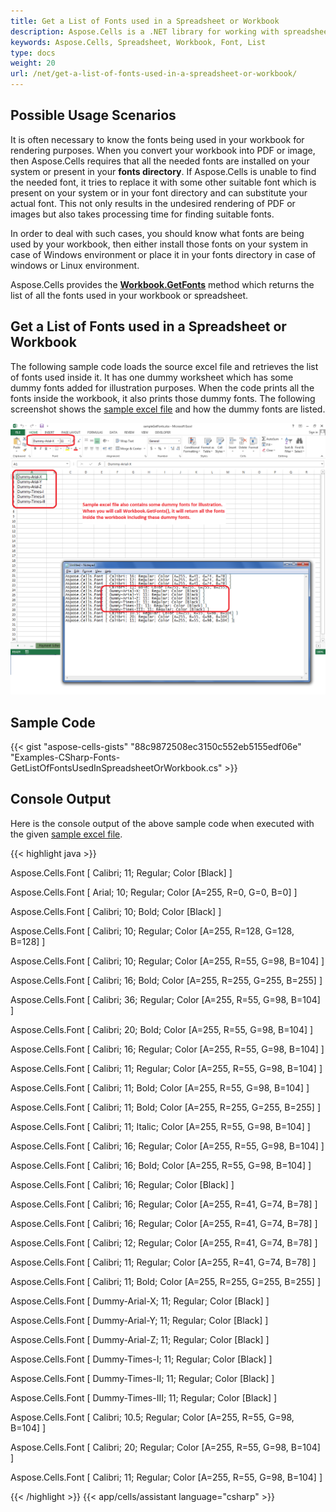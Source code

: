 ```yaml
---
title: Get a List of Fonts used in a Spreadsheet or Workbook
description: Aspose.Cells is a .NET library for working with spreadsheet files. It supports getting a list of fonts used in a spreadsheet or workbook, allowing users to get font information used in a document. This article will show you how to use the Aspose.Cells library to get a list of fonts.
keywords: Aspose.Cells, Spreadsheet, Workbook, Font, List
type: docs
weight: 20
url: /net/get-a-list-of-fonts-used-in-a-spreadsheet-or-workbook/
---
```


## **Possible Usage Scenarios**

It is often necessary to know the fonts being used in your workbook for rendering purposes. When you convert your workbook into PDF or image, then Aspose.Cells requires that all the needed fonts are installed on your system or present in your **fonts directory**. If Aspose.Cells is unable to find the needed font, it tries to replace it with some other suitable font which is present on your system or in your font directory and can substitute your actual font. This not only results in the undesired rendering of PDF or images but also takes processing time for finding suitable fonts.

In order to deal with such cases, you should know what fonts are being used by your workbook, then either install those fonts on your system in case of Windows environment or place it in your fonts directory in case of windows or Linux environment.

Aspose.Cells provides the [**Workbook.GetFonts**](https://reference.aspose.com/cells/net/aspose.cells/workbook/methods/getfonts) method which returns the list of all the fonts used in your workbook or spreadsheet.

## **Get a List of Fonts used in a Spreadsheet or Workbook**

The following sample code loads the source excel file and retrieves the list of fonts used inside it. It has one dummy worksheet which has some dummy fonts added for illustration purposes. When the code prints all the fonts inside the workbook, it also prints those dummy fonts. The following screenshot shows the [sample excel file](25395211.xlsx) and how the dummy fonts are listed.

![todo:image_alt_text](get-a-list-of-fonts-used-in-a-spreadsheet-or-workbook_1.png)

## **Sample Code**

{{< gist "aspose-cells-gists" "88c9872508ec3150c552eb5155edf06e" "Examples-CSharp-Fonts-GetListOfFontsUsedInSpreadsheetOrWorkbook.cs" >}}

## **Console Output**

Here is the console output of the above sample code when executed with the given [sample excel file](25395211.xlsx).

{{< highlight java >}}

Aspose.Cells.Font [ Calibri; 11; Regular; Color [Black] ]

Aspose.Cells.Font [ Arial; 10; Regular; Color [A=255, R=0, G=0, B=0] ]

Aspose.Cells.Font [ Calibri; 10; Bold; Color [Black] ]

Aspose.Cells.Font [ Calibri; 10; Regular; Color [A=255, R=128, G=128, B=128] ]

Aspose.Cells.Font [ Calibri; 10; Regular; Color [A=255, R=55, G=98, B=104] ]

Aspose.Cells.Font [ Calibri; 16; Bold; Color [A=255, R=255, G=255, B=255] ]

Aspose.Cells.Font [ Calibri; 36; Regular; Color [A=255, R=55, G=98, B=104] ]

Aspose.Cells.Font [ Calibri; 20; Bold; Color [A=255, R=55, G=98, B=104] ]

Aspose.Cells.Font [ Calibri; 16; Regular; Color [A=255, R=55, G=98, B=104] ]

Aspose.Cells.Font [ Calibri; 11; Regular; Color [A=255, R=55, G=98, B=104] ]

Aspose.Cells.Font [ Calibri; 11; Bold; Color [A=255, R=55, G=98, B=104] ]

Aspose.Cells.Font [ Calibri; 11; Bold; Color [A=255, R=255, G=255, B=255] ]

Aspose.Cells.Font [ Calibri; 11; Italic; Color [A=255, R=55, G=98, B=104] ]

Aspose.Cells.Font [ Calibri; 16; Regular; Color [A=255, R=55, G=98, B=104] ]

Aspose.Cells.Font [ Calibri; 16; Bold; Color [A=255, R=55, G=98, B=104] ]

Aspose.Cells.Font [ Calibri; 16; Regular; Color [Black] ]

Aspose.Cells.Font [ Calibri; 16; Regular; Color [A=255, R=41, G=74, B=78] ]

Aspose.Cells.Font [ Calibri; 16; Regular; Color [A=255, R=41, G=74, B=78] ]

Aspose.Cells.Font [ Calibri; 12; Regular; Color [A=255, R=41, G=74, B=78] ]

Aspose.Cells.Font [ Calibri; 11; Regular; Color [A=255, R=41, G=74, B=78] ]

Aspose.Cells.Font [ Calibri; 11; Bold; Color [A=255, R=255, G=255, B=255] ]

Aspose.Cells.Font [ Dummy-Arial-X; 11; Regular; Color [Black] ]

Aspose.Cells.Font [ Dummy-Arial-Y; 11; Regular; Color [Black] ]

Aspose.Cells.Font [ Dummy-Arial-Z; 11; Regular; Color [Black] ]

Aspose.Cells.Font [ Dummy-Times-I; 11; Regular; Color [Black] ]

Aspose.Cells.Font [ Dummy-Times-II; 11; Regular; Color [Black] ]

Aspose.Cells.Font [ Dummy-Times-III; 11; Regular; Color [Black] ]

Aspose.Cells.Font [ Calibri; 10.5; Regular; Color [A=255, R=55, G=98, B=104] ]

Aspose.Cells.Font [ Calibri; 20; Regular; Color [A=255, R=55, G=98, B=104] ]

Aspose.Cells.Font [ Calibri; 11; Regular; Color [A=255, R=55, G=98, B=104] ]

{{< /highlight >}}
{{< app/cells/assistant language="csharp" >}}